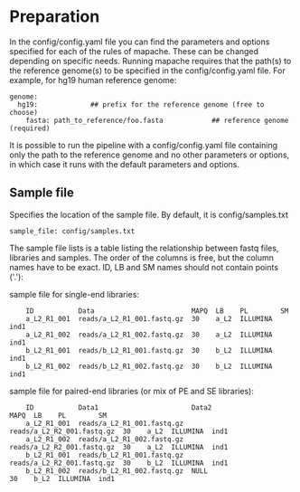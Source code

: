 # Preparation

In the config/config.yaml file you can find the parameters and options specified for each of the rules of mapache. These can be changed depending on specific needs. 
Running mapache requires that the path(s) to the reference genome(s) to be specified in the config/config.yaml file. For example, for hg19 human reference genome: 

```
genome: 
  hg19:             ## prefix for the reference genome (free to choose)
    fasta: path_to_reference/foo.fasta            ## reference genome (required)
```

It is possible to run the pipeline with a config/config.yaml file containing only the path to the reference genome and no other parameters or options, in which case it runs with the default parameters and options.  


## Sample file
Specifies the location of the sample file. By default, it is config/samples.txt

```
sample_file: config/samples.txt
```

The sample file lists is a table listing the relationship between fastq files, libraries and samples. The order of the columns is free, but the column names have to be exact. ID, LB and SM names should not contain points ('.'):

sample file for single-end libraries:
```
    ID           Data                        MAPQ  LB    PL        SM
    a_L2_R1_001  reads/a_L2_R1_001.fastq.gz  30    a_L2  ILLUMINA  ind1
    a_L2_R1_002  reads/a_L2_R1_002.fastq.gz  30    a_L2  ILLUMINA  ind1
    b_L2_R1_001  reads/b_L2_R1_001.fastq.gz  30    b_L2  ILLUMINA  ind1
    b_L2_R1_002  reads/b_L2_R1_002.fastq.gz  30    b_L2  ILLUMINA  ind1
```

sample file for paired-end libraries (or mix of PE and SE libraries):
```
    ID           Data1                       Data2                       MAPQ  LB    PL        SM
    a_L2_R1_001  reads/a_L2_R1_001.fastq.gz  reads/a_L2_R2_001.fastq.gz  30    a_L2  ILLUMINA  ind1
    a_L2_R1_002  reads/a_L2_R1_002.fastq.gz  reads/a_L2_R2_001.fastq.gz  30    a_L2  ILLUMINA  ind1
    b_L2_R1_001  reads/b_L2_R1_001.fastq.gz  reads/a_L2_R2_001.fastq.gz  30    b_L2  ILLUMINA  ind1
    b_L2_R1_002  reads/b_L2_R1_002.fastq.gz  NULL                        30    b_L2  ILLUMINA  ind1
```

